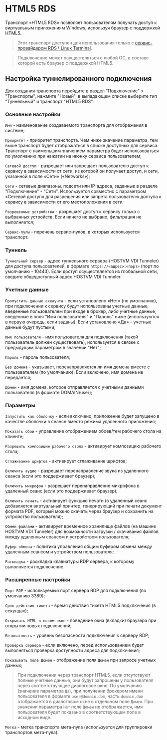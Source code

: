 # HTML5 RDS

Транспорт «HTML5 RDS» позволяет пользователям получать доступ к виртуальным приложениям Windows, используя браузер с поддержкой HTML5.

> Этот транспорт доступен для использования только с [сервис-провайдером RDS \ Linux Terminal](../service-providers/rds-linux-terminal.md).

> Подключение может осуществляться с любой ОС, в составе которой есть браузер с поддержкой HTML5.

## Настройка туннелированного подключения <a href="#tunneled" id="tunneled"></a>

Для создания транспорта перейдите в раздел "Подключение" > "Транспорты", нажмите "Новый", в выпадающем списке выберите тип "Туннельный" и транспорт "HTML5 RDS".

### Основные настройки <a href="#main" id="main"></a>

`Имя` - наименование создаваемого транспорта для отображения в системе;

`Приоритет` - приоритет транспорта. Чем ниже значение параметра, тем выше транспорт будет отображаться в списке доступных для сервиса. Транспорт с наименьшим значением параметра будет использоваться по умолчанию при нажатии на иконку сервиса пользователем;

`Сетевой доступ` - разрешает или запрещает пользователю доступ к сервису в зависимости от сети, из которой он получает доступ, и сети, указанной в поле «Сети» («Networks»);

`Сети` - сетевые диапазоны, подсети или IP-адреса, заданные в разделе "Подключение" - "Сети". Используется совместно с параметром «Сетевой доступ» для разрешения или запрета пользователю доступа к сервису в зависимости от его местоположения в сети;

`Разрешенные устройства` - разрешает доступ к сервису только с выбранных устройств. Если ничего не выбрано, фильтрация не выполняется;

`Сервис-пулы` - перечень сервис-пулов, в которых используется транспорт.

### Туннель <a href="#tunnel" id="tunnel"></a>

`Туннельный сервер` - адрес туннельного сервера (HOSTVM VDI Tunneler) для доступа пользователей, в формате `https://<адрес>:<порт>` (порт по умолчанию - 10443). Если доступ осуществляется из глобальной сети, введите общедоступный адрес HOSTVM VDI Tunneler.

### Учетные данные <a href="#creds" id="creds"></a>

`Пропустить данные аккаунта` - если установлено «Нет» (по умолчанию), при подключении к сервису будут использованы учетные данные, введенные пользователем при входе в брокер, либо учетные данные, введенные в поля "Имя пользователя" и "Пароль" ниже (используются в первую очередь, если заданы). Если установлено «Да» - учетные данные будут пустыми;

`Имя пользователя` - имя пользователя для подключения (такой пользователь должен существовать), используется в связке с предыдущим параметром в значении "Нет";

`Пароль` - пароль пользователя;

`Без домена` - указывает, перенаправляется ли имя домена вместе с пользователем (по умолчанию). Если включено, имя домена не передается;

`Домен` - имя домена, которое отправляется с учетными данными пользователя (в формате DOMAIN\user);

### Параметры <a href="#params" id="params"></a>

`Запустить как оболочку` - если включено, приложение будет запущено в качестве оболочки в сеансе вместо режима удаленного приложения;

`Показать обои` - управление отображением обоев/тем рабочего стола на клиенте;

`Разрешить композицию рабочего стола` - активирует композицию рабочего стола;

`Сглаживание шрифтов` - активирует сглаживание шрифтов;

`Включить аудио` - разрешает перенаправление звука из удаленного сеанса (если это поддерживает браузер);

`Включить микрофон` - разрешает перенаправление микрофона в удаленный сеанс (если это поддерживает браузер);

`Включить печать` - активирует функцию печати (в удаленный сеанс добавляется виртуальный принтер, генерирующий при печати документ формата PDF, который можно скачать через браузер и сохранить на устройство пользователя);

`Обмен файлами` - активирует временное хранилище файлов (на машине HOSTVM VDI Tunneler) для возможности загрузки / скачивания файлов между удаленным сеансом и устройством пользователя;

`Буфер обмена` - политика управления общим буфером обмена между удаленным сеансом и устройством пользователя;

`Раскладка` - раскладка клавиатуры RDP сервера, к которому выполняется подключение.

### Расширенные настройки <a href="#advanced" id="advanced"></a>

`Порт RDP` - используемый порт сервера RDP для подключения (по умолчанию 3389);

`Срок действия тикета` - время действия тикета HTML5 подключения (в секундах);

`Открывать HTML в новом окне` - поведение окна (вкладки) браузера при открытии новых подключений;

`Безопасность` - уровень безопасности подключения к серверу RDP;

`Проверка сервера` - если включено, перед использованием будет выполняться проверка доступности адреса для подключения;

`Показывать поле Домен` - отображение поля `Домен` при запросе учетных данных;

> При подключении через транспорт HTML5, если отсутствуют полные учетные данные, они будут запрошены у пользователя через соответствующее диалоговое окно. По умолчанию (значение параметра `Да`), при получении брокером имени пользователя в формате `user@domain.dom`, часть `domain.dom` отображается в диалоговом окне в отдельном поле `Домен`. При значении параметра `Нет` поле `Домен` не отображается, имя пользователя будет показано в соответствующем поле в исходном виде.

`Метка` - метка транспорта мета-пула (используется для группировки транспортов мета-пула).

